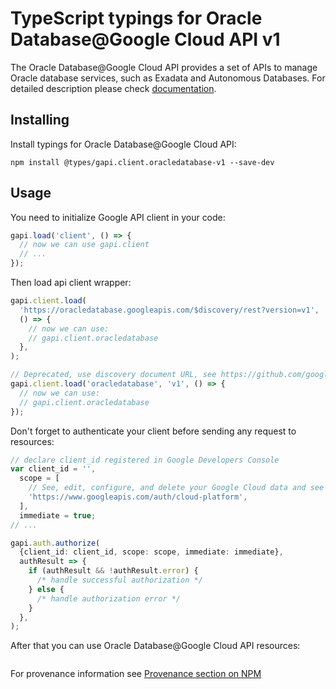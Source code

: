 # TypeScript typings for Oracle Database@Google Cloud API v1

The Oracle Database@Google Cloud API provides a set of APIs to manage Oracle database services, such as Exadata and Autonomous Databases.
For detailed description please check [documentation](https://cloud.google.com/oracle/database/docs).

## Installing

Install typings for Oracle Database@Google Cloud API:

```
npm install @types/gapi.client.oracledatabase-v1 --save-dev
```

## Usage

You need to initialize Google API client in your code:

```typescript
gapi.load('client', () => {
  // now we can use gapi.client
  // ...
});
```

Then load api client wrapper:

```typescript
gapi.client.load(
  'https://oracledatabase.googleapis.com/$discovery/rest?version=v1',
  () => {
    // now we can use:
    // gapi.client.oracledatabase
  },
);
```

```typescript
// Deprecated, use discovery document URL, see https://github.com/google/google-api-javascript-client/blob/master/docs/reference.md#----gapiclientloadname----version----callback--
gapi.client.load('oracledatabase', 'v1', () => {
  // now we can use:
  // gapi.client.oracledatabase
});
```

Don't forget to authenticate your client before sending any request to resources:

```typescript
// declare client_id registered in Google Developers Console
var client_id = '',
  scope = [
    // See, edit, configure, and delete your Google Cloud data and see the email address for your Google Account.
    'https://www.googleapis.com/auth/cloud-platform',
  ],
  immediate = true;
// ...

gapi.auth.authorize(
  {client_id: client_id, scope: scope, immediate: immediate},
  authResult => {
    if (authResult && !authResult.error) {
      /* handle successful authorization */
    } else {
      /* handle authorization error */
    }
  },
);
```

After that you can use Oracle Database@Google Cloud API resources: <!-- TODO: make this work for multiple namespaces -->

```typescript

```

For provenance information see [Provenance section on NPM](https://www.npmjs.com/package/@maxim_mazurok/gapi.client.oracledatabase-v1#Provenance:~:text=none-,Provenance,-Built%20and%20signed)

